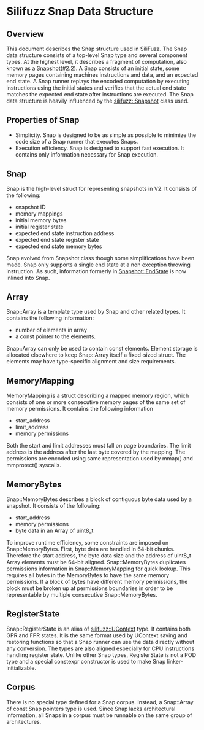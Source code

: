 # Silifuzz Snap Data Structure

## Overview

This document describes the Snap structure used in SiliFuzz. The Snap data
structure consists of a top-level Snap type and several component types. At the
highest level, it describes a fragment of computation, also known as a
[Snapshot](https://github.com/google/fuzzing/blob/master/docs/silifuzz.pdf)(#2.2).
A Snap consists of an initial state, some memory pages containing machines
instructions and data, and an expected end state. A Snap runner replays the
encoded computation by executing instructions using the initial states and
verifies that the actual end state matches the expected end state after
instructions are executed. The Snap data structure is heavily influenced by the
[silifuzz::Snapshot](https://github.com/google/silifuzz/blob/main/common/snapshot.h)
class used.

## Properties of Snap

*   Simplicity. Snap is designed to be as simple as possible to minimize the
    code size of a Snap runner that executes Snaps.
*   Execution efficiency. Snap is designed to support fast execution. It
    contains only information necessary for Snap execution.

## Snap

Snap is the high-level struct for representing snapshots in V2. It consists of
the following:

*   snapshot ID
*   memory mappings
*   initial memory bytes
*   initial register state
*   expected end state instruction address
*   expected end state register state
*   expected end state memory bytes

Snap evolved from Snapshot class though some simplifications have been made.
Snap only supports a single end state at a non exception throwing instruction.
As such, information formerly in
[Snapshot::EndState](https://github.com/google/silifuzz/blob/main/common/snapshot.h)
is now inlined into Snap.

## Array

Snap::Array is a template type used by Snap and other related types. It contains
the following information:

*   number of elements in array
*   a const pointer to the elements.

Snap::Array can only be used to contain const elements. Element storage is
allocated elsewhere to keep Snap::Array itself a fixed-sized struct. The
elements may have type-specific alignment and size requirements.

## MemoryMapping

MemoryMapping is a struct describing a mapped memory region, which consists of
one or more consecutive memory pages of the same set of memory permissions. It
contains the following information

*   start_address
*   limit_address
*   memory permissions

Both the start and limit addresses must fall on page boundaries. The limit
address is the address after the last byte covered by the mapping. The
permissions are encoded using same representation used by mmap() and mmprotect()
syscalls.

## MemoryBytes

Snap::MemoryBytes describes a block of contiguous byte data used by a snapshot.
It consists of the following:

*   start_address
*   memory permissions
*   byte data in an Array of uint8_t

To improve runtime efficiency, some constraints are imposed on
Snap::MemoryBytes. First, byte data are handled in 64-bit chunks. Therefore the
start address, the byte data size and the address of uint8_t Array elements must
be 64-bit aligned. Snap::MemoryBytes duplicates permissions information in
Snap::MemoryMapping for quick lookup. This requires all bytes in the MemoryBytes
to have the same memory permissions. If a block of bytes have different memory
permissions, the block must be broken up at permissions boundaries in order to
be representable by multiple consecutive Snap::MemoryBytes.

## RegisterState

Snap::RegisterState is an alias of
[silifuzz::UContext](https://github.com/google/silifuzz/blob/main/util/ucontext/ucontext.h)
type. It contains both GPR and FPR states. It is the same format used by
UContext saving and restoring functions so that a Snap runner can use the data
directly without any conversion. The types are also aligned especially for CPU
instructions handling register state. Unlike other Snap types, RegisterState is
not a POD type and a special constexpr constructor is used to make Snap
linker-initializable.

## Corpus

There is no special type defined for a Snap corpus. Instead, a Snap::Array of
const Snap pointers type is used. Since Snap lacks architectural information,
all Snaps in a corpus must be runnable on the same group of architectures.

